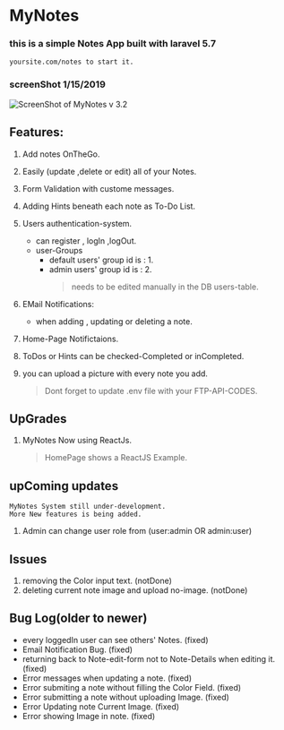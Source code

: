 # MyNotes
### this is a simple Notes App built with laravel 5.7
	yoursite.com/notes to start it.

### __screenShot__ 1/15/2019
![ScreenShot of MyNotes v 3.2 ](https://github.com/MunchVue/notes-app-laravel/blob/master/screenShots/2.png)

## __Features:__
1. Add notes OnTheGo.
2. Easily (update ,delete or edit) all of your Notes.
3. Form Validation with custome messages.
4. Adding Hints beneath each note as To-Do List.
5. Users authentication-system.
	* can register , logIn ,logOut.
	* user-Groups
		* default users' group id is : 1.
		* admin users' group id is : 2.
			>needs to be edited manually in the DB users-table.

6. EMail Notifications:
	* when adding , updating or deleting a note.
7. Home-Page Notifictaions.
8. ToDos or Hints can be checked-Completed or inCompleted.
9. you can upload a picture with every note you add.
	> Dont forget to update .env file with your FTP-API-CODES.

## __UpGrades__
1. MyNotes Now using ReactJs.
	> HomePage shows a ReactJS Example.

## __upComing updates__
	MyNotes System still under-development. 
	More New features is being added.
1. Admin can change user role from (user:admin OR admin:user)

## __Issues__
1. removing the Color input text. (notDone)
2. deleting current note image and upload no-image. (notDone)


## __Bug Log__(older to newer)
* every loggedIn user can see others' Notes. (fixed)
* Email Notification Bug. (fixed)
* returning back to Note-edit-form not to Note-Details when editing it. (fixed)
* Error messages when updating a note. (fixed)
* Error submiting a note without filling the Color Field. (fixed)
* Error submitting a note without uploading Image. (fixed)
* Error Updating note Current Image. (fixed)
* Error showing Image in note. (fixed)
